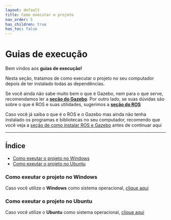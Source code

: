 ```yaml
---
layout: default
title: Como executar o projeto
nav_order: 5
has_children: true
has_toc: false
---
```


# Guias de execução

Bem vindos aos **guias de execução!**

Nesta seção, tratamos de como executar o projeto no seu computador depois de ter instalado todas as dependências.

Se você ainda não sabe muito bem o que é Gazebo, nem para o que serve, recomendamos ler a **[seção do Gazebo](../Gazebo/README.md)**. Por outro lado, se suas dúvidas são sobre o que é ROS e suas utilidades, sugerimos a **[seção do ROS](../ROS/README.md)**

Caso você já saiba o que é o ROS e o Gazebo mas ainda não tenha instalado os programas e bibliotecas no seu computador, recomendo que você veja a [seção de como instalar ROS e Gazebo](../InstalationGuides/README.md) antes de continuar aqui

---

## Índice

- [Como exeutar o projeto no Windows](./RunOnWSL.md)
- [Como exeutar o projeto no Ubuntu](./RunOnUbuntu.md)

### Como exeutar o projeto no Windows

Caso você utilize o **Windows** como sistema operacional, [clique aqui](./RunOnWSL.md)

### Como exeutar o projeto no Ubuntu

Caso você utilize o **Ubuntu** como sistema operacional, [clique aqui](./RunOnUbuntu.md)
